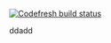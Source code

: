 [![Codefresh build status]( https://g-staging.codefresh.io/api/badges/build?repoOwner=ben-codefresh&repoName=small&branch=master&pipelineName=small&accountName=ben-codefresh&type=cf-1)]( https://g-staging.codefresh.io/repositories/ben-codefresh/small/builds?filter=trigger:build)

ddadd
